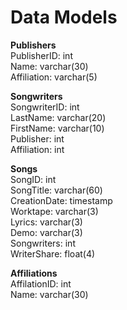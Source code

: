 # Data Models

**Publishers**  
PublisherID: int  
Name: varchar(30)  
Affiliation: varchar(5)  

**Songwriters**  
SongwriterID: int  
LastName: varchar(20)  
FirstName: varchar(10)  
Publisher: int  
Affiliation: int  

**Songs**  
SongID: int  
SongTitle: varchar(60)  
CreationDate: timestamp  
Worktape: varchar(3)  
Lyrics: varchar(3)  
Demo: varchar(3)  
Songwriters: int  
WriterShare: float(4)

**Affiliations**  
AffilationID: int  
Name: varchar(30)  
